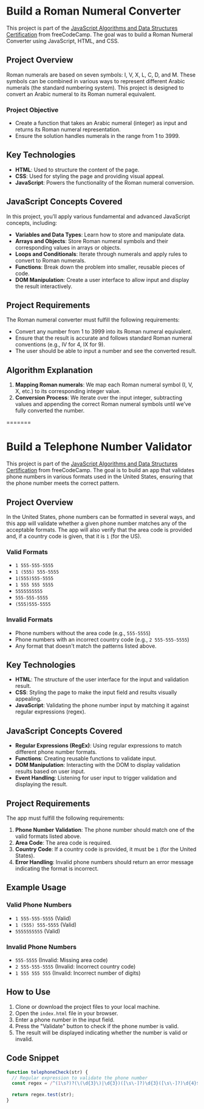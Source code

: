 
# Build a Roman Numeral Converter

This project is part of the [JavaScript Algorithms and Data Structures Certification](https://www.freecodecamp.org/learn) from freeCodeCamp. The goal was to build a Roman Numeral Converter using JavaScript, HTML, and CSS.

## Project Overview

Roman numerals are based on seven symbols: I, V, X, L, C, D, and M. These symbols can be combined in various ways to represent different Arabic numerals (the standard numbering system). This project is designed to convert an Arabic numeral to its Roman numeral equivalent.

### Project Objective
- Create a function that takes an Arabic numeral (integer) as input and returns its Roman numeral representation.
- Ensure the solution handles numerals in the range from 1 to 3999.

## Key Technologies

- **HTML**: Used to structure the content of the page.
- **CSS**: Used for styling the page and providing visual appeal.
- **JavaScript**: Powers the functionality of the Roman numeral conversion.

## JavaScript Concepts Covered
In this project, you’ll apply various fundamental and advanced JavaScript concepts, including:

- **Variables and Data Types**: Learn how to store and manipulate data.
- **Arrays and Objects**: Store Roman numeral symbols and their corresponding values in arrays or objects.
- **Loops and Conditionals**: Iterate through numerals and apply rules to convert to Roman numerals.
- **Functions**: Break down the problem into smaller, reusable pieces of code.
- **DOM Manipulation**: Create a user interface to allow input and display the result interactively.

## Project Requirements

The Roman numeral converter must fulfill the following requirements:
- Convert any number from 1 to 3999 into its Roman numeral equivalent.
- Ensure that the result is accurate and follows standard Roman numeral conventions (e.g., IV for 4, IX for 9).
- The user should be able to input a number and see the converted result.

## Algorithm Explanation

1. **Mapping Roman numerals**: We map each Roman numeral symbol (I, V, X, etc.) to its corresponding integer value.
2. **Conversion Process**: We iterate over the input integer, subtracting values and appending the correct Roman numeral symbols until we’ve fully converted the number.


=======
# Build a Telephone Number Validator

This project is part of the [JavaScript Algorithms and Data Structures Certification](https://www.freecodecamp.org/learn) from freeCodeCamp. The goal is to build an app that validates phone numbers in various formats used in the United States, ensuring that the phone number meets the correct pattern.

## Project Overview

In the United States, phone numbers can be formatted in several ways, and this app will validate whether a given phone number matches any of the acceptable formats. The app will also verify that the area code is provided and, if a country code is given, that it is `1` (for the US).

### Valid Formats

- `1 555-555-5555`
- `1 (555) 555-5555`
- `1(555)555-5555`
- `1 555 555 5555`
- `5555555555`
- `555-555-5555`
- `(555)555-5555`

### Invalid Formats

- Phone numbers without the area code (e.g., `555-5555`)
- Phone numbers with an incorrect country code (e.g., `2 555-555-5555`)
- Any format that doesn't match the patterns listed above.

## Key Technologies

- **HTML**: The structure of the user interface for the input and validation result.
- **CSS**: Styling the page to make the input field and results visually appealing.
- **JavaScript**: Validating the phone number input by matching it against regular expressions (regex).

## JavaScript Concepts Covered

- **Regular Expressions (RegEx)**: Using regular expressions to match different phone number formats.
- **Functions**: Creating reusable functions to validate input.
- **DOM Manipulation**: Interacting with the DOM to display validation results based on user input.
- **Event Handling**: Listening for user input to trigger validation and displaying the result.

## Project Requirements

The app must fulfill the following requirements:

1. **Phone Number Validation**: The phone number should match one of the valid formats listed above.
2. **Area Code**: The area code is required.
3. **Country Code**: If a country code is provided, it must be `1` (for the United States).
4. **Error Handling**: Invalid phone numbers should return an error message indicating the format is incorrect.

## Example Usage

### Valid Phone Numbers

- `1 555-555-5555` (Valid)
- `1 (555) 555-5555` (Valid)
- `5555555555` (Valid)

### Invalid Phone Numbers

- `555-5555` (Invalid: Missing area code)
- `2 555-555-5555` (Invalid: Incorrect country code)
- `1 555 555 555` (Invalid: Incorrect number of digits)

## How to Use

1. Clone or download the project files to your local machine.
2. Open the `index.html` file in your browser.
3. Enter a phone number in the input field.
4. Press the "Validate" button to check if the phone number is valid.
5. The result will be displayed indicating whether the number is valid or invalid.

## Code Snippet

```js
function telephoneCheck(str) {
  // Regular expression to validate the phone number
  const regex = /^(1\s?)?(\(\d{3}\)|\d{3})([\s\-]?)\d{3}([\s\-]?)\d{4}$/;
  
  return regex.test(str);
}

